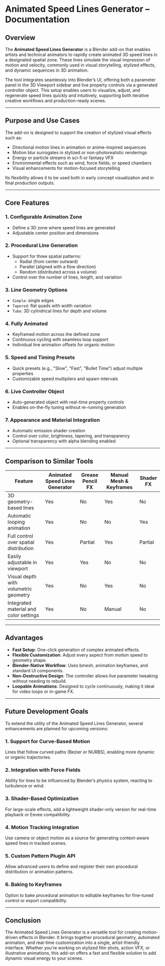 # Animated Speed Lines Generator – Documentation

## Overview

The **Animated Speed Lines Generator** is a Blender add-on that enables artists and technical animators to rapidly create animated 3D speed lines in a designated spatial zone. These lines simulate the visual impression of motion and velocity, commonly used in visual storytelling, stylized effects, and dynamic sequences in 3D animation.

The tool integrates seamlessly into Blender’s UI, offering both a parameter panel in the 3D Viewport sidebar and live property controls via a generated controller object. This setup enables users to visualize, adjust, and regenerate speed lines quickly and intuitively, supporting both iterative creative workflows and production-ready scenes.

---

## Purpose and Use Cases

The add-on is designed to support the creation of stylized visual effects such as:

- Directional motion lines in animation or anime-inspired sequences
- Motion blur surrogates in stylized or non-photorealistic renderings
- Energy or particle streams in sci-fi or fantasy VFX
- Environmental effects such as wind, force fields, or speed chambers
- Visual enhancements for motion-focused storytelling

Its flexibility allows it to be used both in early concept visualization and in final production outputs.

---

## Core Features

### 1. Configurable Animation Zone
- Define a 3D zone where speed lines are generated
- Adjustable center position and dimensions

### 2. Procedural Line Generation
- Support for three spatial patterns:
  - Radial (from center outward)
  - Parallel (aligned with a flow direction)
  - Random (distributed across a volume)
- Control over the number of lines, length, and variation

### 3. Line Geometry Options
- `Simple`: single edges
- `Tapered`: flat quads with width variation
- `Tube`: 3D cylindrical lines for depth and volume

### 4. Fully Animated
- Keyframed motion across the defined zone
- Continuous cycling with seamless loop support
- Individual line animation offsets for organic motion

### 5. Speed and Timing Presets
- Quick presets (e.g., "Slow", "Fast", "Bullet Time") adjust multiple properties
- Customizable speed multipliers and spawn intervals

### 6. Live Controller Object
- Auto-generated object with real-time property controls
- Enables on-the-fly tuning without re-running generation

### 7. Appearance and Material Integration
- Automatic emission shader creation
- Control over color, brightness, tapering, and transparency
- Optional transparency with alpha blending enabled

---

## Comparison to Similar Tools

| Feature                                  | Animated Speed Lines Generator | Grease Pencil FX | Manual Mesh & Keyframes | Shader FX |
|------------------------------------------|--------------------------------|------------------|--------------------------|------------|
| 3D geometry-based lines                  | Yes                            | No               | Yes                      | No         |
| Automatic looping animation              | Yes                            | No               | No                       | Yes        |
| Full control over spatial distribution   | Yes                            | Partial          | Yes                      | Partial    |
| Easily adjustable in viewport            | Yes                            | Yes              | No                       | No         |
| Visual depth with volumetric geometry    | Yes                            | No               | Yes                      | No         |
| Integrated material and color settings   | Yes                            | No               | Manual                   | No         |

---

## Advantages

- **Fast Setup**: One-click generation of complex animated effects.
- **Flexible Customization**: Adjust every aspect from motion speed to geometry shape.
- **Blender-Native Workflow**: Uses bmesh, animation keyframes, and standard UI components.
- **Non-Destructive Design**: The controller allows live parameter tweaking without needing to rebuild.
- **Loopable Animations**: Designed to cycle continuously, making it ideal for video loops or in-game FX.

---

## Future Development Goals

To extend the utility of the Animated Speed Lines Generator, several enhancements are planned for upcoming versions:

### 1. Support for Curve-Based Motion
Lines that follow curved paths (Bezier or NURBS), enabling more dynamic or organic trajectories.

### 2. Integration with Force Fields
Ability for lines to be influenced by Blender’s physics system, reacting to turbulence or wind.

### 3. Shader-Based Optimization
For large-scale effects, add a lightweight shader-only version for real-time playback or Eevee compatibility.

### 4. Motion Tracking Integration
Use camera or object motion as a source for generating context-aware speed lines in tracked scenes.

### 5. Custom Pattern Plugin API
Allow advanced users to define and register their own procedural distribution or animation patterns.

### 6. Baking to Keyframes
Option to bake procedural animation to editable keyframes for fine-tuned control or export compatibility.

---

## Conclusion

The Animated Speed Lines Generator is a versatile tool for creating motion-driven effects in Blender. It brings together procedural geometry, automated animation, and real-time customization into a single, artist-friendly interface. Whether you're working on stylized film shots, action VFX, or illustrative animations, this add-on offers a fast and flexible solution to add dynamic visual energy to your scenes.
